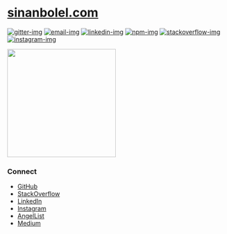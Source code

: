 # [sinanbolel.com](https://sinanbolel.com)

[![gitter-img]][gitter-url]
[![email-img]][email-url]
[![linkedin-img]][linkedin-url]
[![npm-img]][npm-url]
[![stackoverflow-img]][stackoverflow-url]
[![instagram-img]][instagram-url]

<img href="https://sinanbolel.com" src="https://sinanbolel.com/sinan-bolel.jpeg" width="250" height="250"/>

### Connect

* [GitHub](https://github.com/sbolel)
* [StackOverflow](http://stackoverflow.com/users/1526037/sinan-bolel)
* [LinkedIn](https://www.linkedin.com/in/sinanbolel)
* [Instagram](https://www.instagram.com/sinan.bolel/)
* [AngelList](https://angel.co/sinanbolel)
* [Medium](https://medium.com/@sinbols)

[sinan-url]: https://sinanbolel.com
[sinan-image]: https://sinanbolel.com/sinan-bolel.jpeg

[email-url]: mailto:hi@sinanbolel.com
[email-img]: https://img.shields.io/badge/-email-3F51B5.svg

[github-url]: https://github.com/sbolel
[github-img]: https://img.shields.io/badge/-github-90A4AE.svg

[npm-url]: https://www.npmjs.com/~sinanbolel
[npm-img]: https://img.shields.io/badge/-npmjs-c12127.svg

[linkedin-url]: https://www.linkedin.com/in/sinanbolel
[linkedin-img]: https://img.shields.io/badge/-linkedin-02689f.svg

[stackoverflow-url]: http://stackoverflow.com/users/1526037/sinan-bolel
[stackoverflow-img]: https://img.shields.io/badge/-stackoverflow-f48024.svg

[instagram-url]: https://www.instagram.com/sinan.bolel/
[instagram-img]: https://img.shields.io/badge/-instagram-cb3b63.svg

[gitter-url]: https://gitter.im/sbolel/sbolel?utm_source=share-link&utm_medium=link&utm_campaign=share-link
[gitter-img]: https://img.shields.io/badge/gitter-let's_chat-1dce73.svg?logo=data%3Aimage%2Fsvg%2Bxml%3Bbase64%2CPD94bWwgdmVyc2lvbj0iMS4wIiBlbmNvZGluZz0iVVRGLTgiPz4NCjxzdmcgeG1sbnM9Imh0dHA6Ly93d3cudzMub3JnLzIwMDAvc3ZnIj48cmVjdCB4PSIwIiB5PSI1IiBmaWxsPSIjZmZmIiB3aWR0aD0iMSIgaGVpZ2h0PSI1Ii8%2BPHJlY3QgeD0iMiIgeT0iNiIgZmlsbD0iI2ZmZiIgd2lkdGg9IjEiIGhlaWdodD0iNyIvPjxyZWN0IHg9IjQiIHk9IjYiIGZpbGw9IiNmZmYiIHdpZHRoPSIxIiBoZWlnaHQ9IjciLz48cmVjdCB4PSI2IiB5PSI2IiBmaWxsPSIjZmZmIiB3aWR0aD0iMSIgaGVpZ2h0PSI0Ii8%2BPC9zdmc%2B&logoWidth=8
